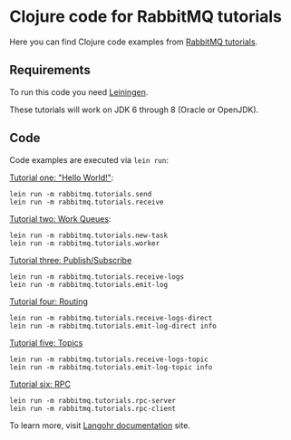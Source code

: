# Clojure code for RabbitMQ tutorials

Here you can find Clojure code examples from
[RabbitMQ tutorials](https://www.rabbitmq.com/getstarted.html).

## Requirements

To run this code you need [Leiningen](https://leiningen.org).

These tutorials will work on JDK 6 through 8 (Oracle or OpenJDK).

## Code

Code examples are executed via `lein run`:

[Tutorial one: "Hello World!"](https://www.rabbitmq.com/tutorial-one-java.html):

    lein run -m rabbitmq.tutorials.send
    lein run -m rabbitmq.tutorials.receive

[Tutorial two: Work Queues](https://www.rabbitmq.com/tutorial-two-java.html):

    lein run -m rabbitmq.tutorials.new-task
    lein run -m rabbitmq.tutorials.worker

[Tutorial three: Publish/Subscribe](https://www.rabbitmq.com/tutorial-three-java.html)

    lein run -m rabbitmq.tutorials.receive-logs
    lein run -m rabbitmq.tutorials.emit-log

[Tutorial four: Routing](https://www.rabbitmq.com/tutorial-four-java.html)

    lein run -m rabbitmq.tutorials.receive-logs-direct
    lein run -m rabbitmq.tutorials.emit-log-direct info

[Tutorial five: Topics](https://www.rabbitmq.com/tutorial-five-java.html)

    lein run -m rabbitmq.tutorials.receive-logs-topic
    lein run -m rabbitmq.tutorials.emit-log-topic info

[Tutorial six: RPC](https://www.rabbitmq.com/tutorial-six-java.html)

    lein run -m rabbitmq.tutorials.rpc-server
    lein run -m rabbitmq.tutorials.rpc-client

To learn more, visit [Langohr documentation](http://clojurerabbitmq.info) site.
